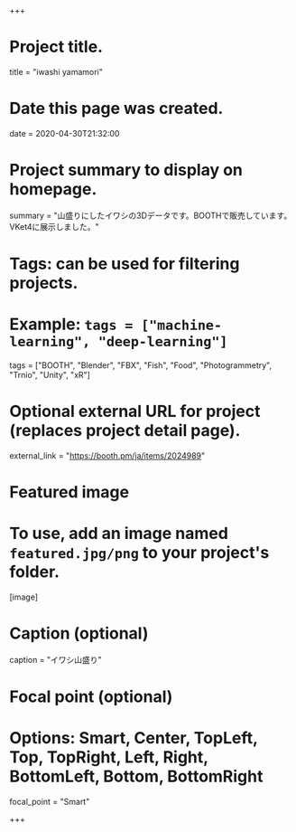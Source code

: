 +++
# Project title.
title = "iwashi yamamori"

# Date this page was created.
date = 2020-04-30T21:32:00

# Project summary to display on homepage.
summary = "山盛りにしたイワシの3Dデータです。BOOTHで販売しています。VKet4に展示しました。"

# Tags: can be used for filtering projects.
# Example: `tags = ["machine-learning", "deep-learning"]`
tags = ["BOOTH", "Blender", "FBX", "Fish", "Food", "Photogrammetry", "Trnio", "Unity", "xR"]

# Optional external URL for project (replaces project detail page).
external_link = "https://booth.pm/ja/items/2024989"

# Featured image
# To use, add an image named `featured.jpg/png` to your project's folder. 
[image]
  # Caption (optional)
  caption = "イワシ山盛り"

  # Focal point (optional)
  # Options: Smart, Center, TopLeft, Top, TopRight, Left, Right, BottomLeft, Bottom, BottomRight
  focal_point = "Smart"

+++
